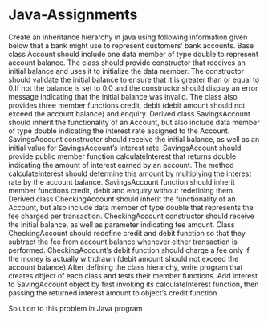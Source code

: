 # Java-Assignments
Create an inheritance hierarchy in java using following information given below that a bank 
might use to represent customers’ bank accounts. 
Base class Account should include one data member of type double to represent account balance. 
The class should provide constructor that receives an initial balance and uses it to initialize the 
data member. The constructor should validate the initial balance to ensure that it is greater than 
or equal to 0.If not the balance is set to 0.0 and the constructor should display an error message 
indicating that the initial balance was invalid. The class also provides three member functions 
credit, debit (debit amount should not exceed the account balance) and enquiry. Derived class 
SavingsAccount should inherit the functionality of an Account, but also include data member of 
type double indicating the interest rate assigned to the Account. SavingsAccount constructor 
should receive the initial balance, as well as an initial value for SavingsAccount’s interest rate. 
SavingsAccount should provide public member function calculateInterest that returns double 
indicating the amount of interest earned by an account. The method calculateInterest should 
determine this amount by multiplying the interest rate by the account balance. SavingsAccount 
function should inherit member functions credit, debit and enquiry without redefining them. 
Derived class CheckingAccount should inherit the functionality of an Account, but also include 
data member of type double that represents the fee charged per transaction. CheckingAccount 
constructor should receive the initial balance, as well as parameter indicating fee amount. Class 
CheckingAccount should redefine credit and debit function so that they subtract the fee from 
account balance whenever either transaction is performed. CheckingAccount’s debit function 
should charge a fee only if the money is actually withdrawn (debit amount should not exceed the 
account balance).After defining the class hierarchy, write program that creates object of each 
class and tests their member functions. Add interest to SavingAccount object by first invoking its 
calculateInterest function, then passing the returned interest amount to object’s credit function


Solution to this problem in Java program
